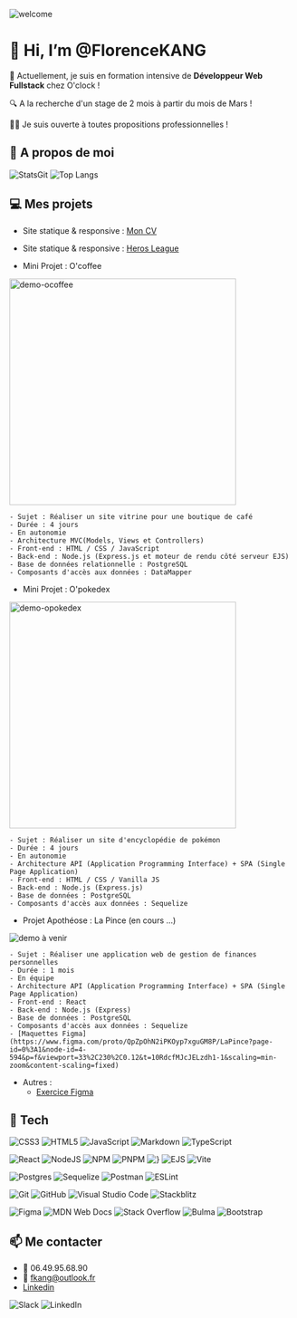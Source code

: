 ![welcome](https://github.com/user-attachments/assets/92c8f776-f8ca-4a13-84af-cd693fdbedf9)

# 👋 Hi, I’m @FlorenceKANG

📖 Actuellement, je suis en formation intensive de **Développeur Web Fullstack** chez O'clock ! 

🔍 A la recherche d'un stage de 2 mois à partir du mois de Mars !

🏃‍♀️ Je suis ouverte à toutes propositions professionnelles !

## 👀 A propos de moi

![StatsGit](https://github-readme-stats.vercel.app/api?username=FlorenceKANG&show_icons=true&theme=buefy&hide=stars,issues&rank_icon=github)
![Top Langs](https://github-readme-stats.vercel.app/api/top-langs/?username=FlorenceKANG&layout=compact)

## 💻 Mes projets

- Site statique & responsive : [Mon CV](https://florencekang.github.io/Projet-CV/)
- Site statique & responsive : [Heros League](https://effective-adventure-2knwolq.pages.github.io/)

- Mini Projet : O'coffee
<img src="https://github.com/user-attachments/assets/55fabe87-c8c9-4e54-9cf4-573ecfecb8fc" alt="demo-ocoffee" width=400>

    - Sujet : Réaliser un site vitrine pour une boutique de café
    - Durée : 4 jours
    - En autonomie
    - Architecture MVC(Models, Views et Controllers)
    - Front-end : HTML / CSS / JavaScript
    - Back-end : Node.js (Express.js et moteur de rendu côté serveur EJS)
    - Base de données relationnelle : PostgreSQL
    - Composants d'accès aux données : DataMapper


- Mini Projet : O'pokedex
<img src="https://github.com/user-attachments/assets/9ed9b4b3-18d1-4d89-b1fb-9630cdf4c74a" alt="demo-opokedex" width=400>

    - Sujet : Réaliser un site d'encyclopédie de pokémon
    - Durée : 4 jours
    - En autonomie
    - Architecture API (Application Programming Interface) + SPA (Single Page Application)
    - Front-end : HTML / CSS / Vanilla JS
    - Back-end : Node.js (Express.js)
    - Base de données : PostgreSQL
    - Composants d'accès aux données : Sequelize
 
- Projet Apothéose : La Pince (en cours ...)
<img src="" alt="demo à venir">

    - Sujet : Réaliser une application web de gestion de finances personnelles
    - Durée : 1 mois
    - En équipe
    - Architecture API (Application Programming Interface) + SPA (Single Page Application)
    - Front-end : React
    - Back-end : Node.js (Express)
    - Base de données : PostgreSQL
    - Composants d'accès aux données : Sequelize
    - [Maquettes Figma](https://www.figma.com/proto/QpZpOhN2iPKOyp7xguGM8P/LaPince?page-id=0%3A1&node-id=4-594&p=f&viewport=33%2C230%2C0.12&t=10RdcfMJcJELzdh1-1&scaling=min-zoom&content-scaling=fixed)

- Autres :
    - [Exercice Figma](https://www.figma.com/proto/2Hvx2RkXBjVbmsssTEpIMV?node-id=0-1&t=ToLPt7fo4NvCHME5-6)

## 🧰 Tech
![CSS3](https://img.shields.io/badge/css3-%231572B6.svg?style=for-the-badge&logo=css3&logoColor=white)
![HTML5](https://img.shields.io/badge/html5-%23E34F26.svg?style=for-the-badge&logo=html5&logoColor=white)
![JavaScript](https://img.shields.io/badge/javascript-%23323330.svg?style=for-the-badge&logo=javascript&logoColor=%23F7DF1E)
![Markdown](https://img.shields.io/badge/markdown-%23000000.svg?style=for-the-badge&logo=markdown&logoColor=white)
![TypeScript](https://img.shields.io/badge/typescript-%23007ACC.svg?style=for-the-badge&logo=typescript&logoColor=white)

![React](https://img.shields.io/badge/react-%2320232a.svg?style=for-the-badge&logo=react&logoColor=%2361DAFB)
![NodeJS](https://img.shields.io/badge/node.js-6DA55F?style=for-the-badge&logo=node.js&logoColor=white)
![NPM](https://img.shields.io/badge/NPM-%23CB3837.svg?style=for-the-badge&logo=npm&logoColor=white)
![PNPM](https://img.shields.io/badge/pnpm-%234a4a4a.svg?style=for-the-badge&logo=pnpm&logoColor=f69220)
![}](https://img.shields.io/badge/express.js-%23404d59.svg?style=for-the-badge&logo=express&logoColor=%2361DAFB)
![EJS](https://img.shields.io/badge/ejs-%23B4CA65.svg?style=for-the-badge&logo=ejs&logoColor=black)
![Vite](https://img.shields.io/badge/vite-%23646CFF.svg?style=for-the-badge&logo=vite&logoColor=white)

![Postgres](https://img.shields.io/badge/postgres-%23316192.svg?style=for-the-badge&logo=postgresql&logoColor=white)
![Sequelize](https://img.shields.io/badge/Sequelize-52B0E7?style=for-the-badge&logo=Sequelize&logoColor=white)
![Postman](https://img.shields.io/badge/Postman-FF6C37?style=for-the-badge&logo=postman&logoColor=white)
![ESLint](https://img.shields.io/badge/ESLint-4B3263?style=for-the-badge&logo=eslint&logoColor=white)

![Git](https://img.shields.io/badge/git-%23F05033.svg?style=for-the-badge&logo=git&logoColor=white)
![GitHub](https://img.shields.io/badge/github-%23121011.svg?style=for-the-badge&logo=github&logoColor=white)
![Visual Studio Code](https://img.shields.io/badge/Visual%20Studio%20Code-0078d7.svg?style=for-the-badge&logo=visual-studio-code&logoColor=white)
![Stackblitz](https://img.shields.io/badge/Stackblitz-fff?style=for-the-badge&logo=Stackblitz&logoColor=1389FD)

![Figma](https://img.shields.io/badge/figma-%23F24E1E.svg?style=for-the-badge&logo=figma&logoColor=white)
![MDN Web Docs](https://img.shields.io/badge/MDN_Web_Docs-black?style=for-the-badge&logo=mdnwebdocs&logoColor=white)
![Stack Overflow](https://img.shields.io/badge/-Stackoverflow-FE7A16?style=for-the-badge&logo=stack-overflow&logoColor=white)
![Bulma](https://img.shields.io/badge/bulma-00D0B1?style=for-the-badge&logo=bulma&logoColor=white)
![Bootstrap](https://img.shields.io/badge/bootstrap-%238511FA.svg?style=for-the-badge&logo=bootstrap&logoColor=white)

## 📫 Me contacter

- 📱 06.49.95.68.90
- 📧 fkang@outlook.fr
- [Linkedin](https://www.linkedin.com/in/florence-kang-425751194)

![Slack](https://img.shields.io/badge/Slack-4A154B?style=for-the-badge&logo=slack&logoColor=white)
![LinkedIn](https://img.shields.io/badge/linkedin-%230077B5.svg?style=for-the-badge&logo=linkedin&logoColor=white)

<!---
FlorenceKANG/FlorenceKANG is a ✨ special ✨ repository because its `README.md` (this file) appears on your GitHub profile.
You can click the Preview link to take a look at your changes.
--->
